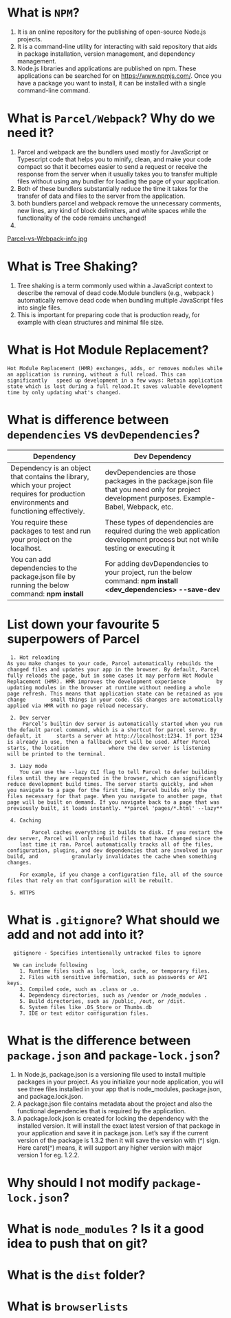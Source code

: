 #  What is `NPM`?

 1. It is an online repository for the publishing of open-source Node.js projects. 
 2. It is a command-line utility for interacting with said repository that aids in package installation, version management, and dependency management. 
 3. Node.js libraries and applications are published on npm. These applications can be searched for on https://www.npmjs.com/. Once you have a package you want to install, it can be installed with a single command-line command.

#  What is `Parcel/Webpack`? Why do we need it?

  1. Parcel and webpack are the bundlers used mostly for JavaScript or Typescript code that helps you to minify, clean, and make your code compact so that it becomes easier to send a request or receive the response from the server when it usually takes you to transfer multiple files without using any bundler for loading the page of your application.
  2. Both of these bundlers substantially reduce the time it takes for the transfer of data and files to the server from the application. 
  3. both bundlers parcel and webpack remove the unnecessary comments, new lines, any kind of block delimiters, and white spaces while the functionality of the code remains unchanged!
  4. 
  [Parcel-vs-Webpack-info jpg](https://user-images.githubusercontent.com/14870340/211184083-5df64012-b48d-4d47-bcad-9a2cb668268f.jpeg)
  
 #  What is Tree Shaking?
 
   1. Tree shaking is a term commonly used within a JavaScript context to describe the removal of dead code.Module bundlers (e.g., webpack ) automatically remove dead code when bundling multiple JavaScript files into single files.
   2. This is important for preparing code that is production ready, for example with clean structures and minimal file size.
   
 #  What is Hot Module Replacement?
     
    Hot Module Replacement (HMR) exchanges, adds, or removes modules while an application is running, without a full reload. This can significantly   speed up development in a few ways: Retain application state which is lost during a full reload.It saves valuable development time by only updating what's changed.

  #  What is difference between `dependencies` vs `devDependencies`?
  
  | Dependency     | Dev Dependency      |
  | -------------  | -------------       |
  | Dependency is an object that contains the library, which your project requires for production environments and functioning effectively.           |devDependencies are those packages in the package.json file that you need only for project development purposes. Example- Babel, Webpack, etc. |
  |You require these packages to test and run your project on the localhost. |These types of dependencies are required during the web application development process but not while testing or executing it|
  |You can add dependencies to the package.json file by running the below command: **npm install <dependencies>** |For adding devDependencies to your project, run the below command: **npm install <dev_dependencies> --save-dev** |

  
   #  List down your favourite 5 superpowers of Parcel 
     1. Hot reloading
    As you make changes to your code, Parcel automatically rebuilds the changed files and updates your app in the browser. By default, Parcel fully reloads the page, but in some cases it may perform Hot Module Replacement (HMR). HMR improves the development experience          by updating modules in the browser at runtime without needing a whole page refresh. This means that application state can be retained as you change        small things in your code. CSS changes are automatically applied via HMR with no page reload necessary. 

     2. Dev server
         Parcel’s builtin dev server is automatically started when you run the default parcel command, which is a shortcut for parcel serve. By default, it     starts a server at http://localhost:1234. If port 1234 is already in use, then a fallback port will be used. After Parcel starts, the location             where the dev server is listening will be printed to the terminal.
 
     3. Lazy mode
        You can use the --lazy CLI flag to tell Parcel to defer building files until they are requested in the browser, which can significantly reduce development build times. The server starts quickly, and when you navigate to a page for the first time, Parcel builds only the files necessary for that page. When you navigate to another page, that page will be built on demand. If you navigate back to a page that was previously built, it loads instantly. **parcel 'pages/*.html' --lazy**

     4. Caching 
 
            Parcel caches everything it builds to disk. If you restart the dev server, Parcel will only rebuild files that have changed since the
        last time it ran. Parcel automatically tracks all of the files, configuration, plugins, and dev dependencies that are involved in your build, and           granularly invalidates the cache when something changes.
 
        For example, if you change a configuration file, all of the source files that rely on that configuration will be rebuilt.
 
     5. HTTPS

  #  What is `.gitignore`? What should we add and not add into it? 
      gitignore - Specifies intentionally untracked files to ignore

      We can include following 
        1. Runtime files such as log, lock, cache, or temporary files.
        2. Files with sensitive information, such as passwords or API keys.
        3. Compiled code, such as .class or .o.
        4. Dependency directories, such as /vendor or /node_modules .
        5. Build directories, such as /public, /out, or /dist.
        6. System files like .DS_Store or Thumbs.db
        7. IDE or text editor configuration files.



 
  #  What is the difference between `package.json` and `package-lock.json`?

1. In Node.js, package.json is a versioning file used to install multiple packages in your project. As you initialize your node application, you will see three files installed in your app that is node_modules, package.json, and package.lock.json.
 2. A package.json file contains metadata about the project and also the functional dependencies that is required by the application.
 3. A package.lock.json is created for locking the dependency with the installed version. It will install the exact latest version of that package in your application and save it in package.json.
  Let’s say if the current version of the package is 1.3.2 then it will save the version with (^) sign. Here caret(^) means, it will support any higher version with major version 1 for eg. 1.2.2. 

  #  Why should I not modify `package-lock.json`?
     
  #  What is `node_modules` ? Is it a good idea to push that on git?
  #  What is the `dist` folder?
  #  What is `browserlists`
